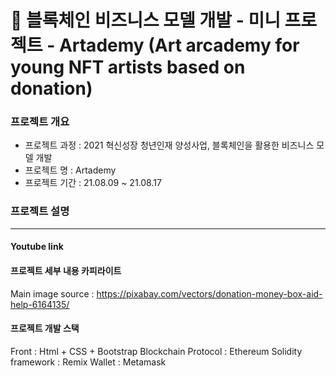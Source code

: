 # 🔗 블록체인 비즈니스 모델 개발 - 미니  프로젝트 - Artademy (Art arcademy for young NFT artists based on donation)

### 프로젝트 개요

-   프로젝트 과정 : 2021 혁신성장 청년인재 양성사업, 블록체인을 활용한 비즈니스 모델 개발
-   프로젝트 명 : Artademy
-   프로젝트 기간 : 21.08.09 ~ 21.08.17

### 프로젝트 설명

<!-- 프로젝트명, The Givers는 이더리움 블록체인 기부 컨트랙트 디앱 서비스로 이더리움 프로토콜을 통해, 투명한 기부 문화를 유치하기 위해 다음과 같은 페이지를 제작하였습니다. 해당 프로젝트는 스터디용으로 이더리움 Ropsten Test Network에 배포하였습니다. -->

---

#### Youtube link

#### 프로젝트 세부 내용 카피라이트

Main image source : https://pixabay.com/vectors/donation-money-box-aid-help-6164135/

#### 프로젝트 개발 스택

Front : Html + CSS + Bootstrap
Blockchain Protocol : Ethereum
Solidity framework : Remix
Wallet : Metamask


